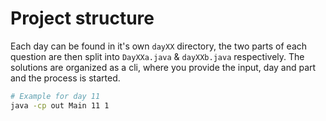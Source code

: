 # Project structure

Each day can be found in it's own `dayXX` directory, the two parts of each question are then split into
`DayXXa.java` & `dayXXb.java` respectively. The solutions are organized as a cli, where you provide the
input, day and part and the process is started.
```bash
# Example for day 11
java -cp out Main 11 1
```
